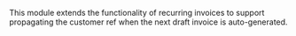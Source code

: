 This module extends the functionality of recurring invoices to support propagating the
customer ref when the next draft invoice is auto-generated.
